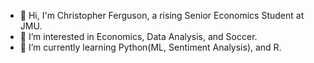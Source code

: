 - 👋 Hi, I'm Christopher Ferguson, a rising Senior Economics Student at JMU. 
- 👀 I’m interested in Economics, Data Analysis, and Soccer.
- 🌱 I’m currently learning Python(ML, Sentiment Analysis), and R. 
      



